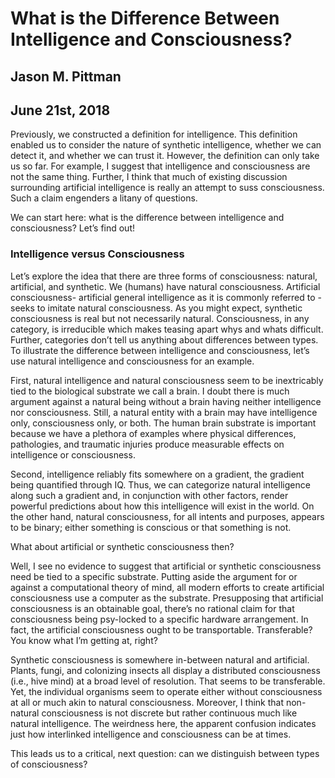 # What is the Difference Between Intelligence and Consciousness?
## Jason M. Pittman
## June 21st, 2018

Previously, we constructed a definition for intelligence. This definition enabled us to consider the nature of synthetic intelligence, whether we can detect it, and whether we can trust it. However, the definition can only take us so far. For example, I suggest that intelligence and consciousness are not the same thing. Further, I think that much of existing discussion surrounding artificial intelligence is really an attempt to suss consciousness. Such a claim engenders a litany of questions. 

We can start here: what is the difference between intelligence and consciousness? Let’s find out!

### Intelligence versus Consciousness

Let’s explore the idea that there are three forms of consciousness: natural, artificial, and synthetic. We (humans) have natural consciousness. Artificial consciousness- artificial general intelligence as it is commonly referred to - seeks to imitate natural consciousness. As you might expect, synthetic consciousness is real but not necessarily natural. Consciousness, in any category, is irreducible which makes teasing apart whys and whats difficult. Further, categories don’t tell us anything about differences between types. To illustrate the difference between intelligence and consciousness, let’s use natural intelligence and consciousness for an example. 

First, natural intelligence and natural consciousness seem to be inextricably tied to the biological substrate we call a brain. I doubt there is much argument against a natural being without a brain having neither intelligence nor consciousness. Still, a natural entity with a brain may have intelligence only, consciousness only, or both. The human brain substrate is important because we have a plethora of examples where physical differences, pathologies, and traumatic injuries produce measurable effects on intelligence or consciousness.

Second, intelligence reliably fits somewhere on a gradient, the gradient being quantified through IQ. Thus, we can categorize natural intelligence along such a gradient and, in conjunction with other factors, render powerful predictions about how this intelligence will exist in the world. On the other hand, natural consciousness, for all intents and purposes, appears to be binary; either something is conscious or that something is not.

What about artificial or synthetic consciousness then?

Well, I see no evidence to suggest that artificial or synthetic consciousness need be tied to a specific substrate. Putting aside the argument for or against a computational theory of mind, all modern efforts to create artificial consciousness use a computer as the substrate. Presupposing that artificial consciousness is an obtainable goal, there’s no rational claim for that consciousness being psy-locked to a specific hardware arrangement. In fact, the artificial consciousness ought to be transportable. Transferable? You know what I’m getting at, right? 

Synthetic consciousness is somewhere in-between natural and artificial. Plants, fungi, and colonizing insects all display a distributed consciousness (i.e., hive mind) at a broad level of resolution. That seems to be transferable. Yet, the individual organisms seem to operate either without consciousness at all or much akin to natural consciousness. Moreover, I think that non-natural consciousness is not discrete but rather continuous much like natural intelligence. The weirdness here, the apparent confusion indicates just how interlinked intelligence and consciousness can be at times.

This leads us to a critical, next question: can we distinguish between types of consciousness?



